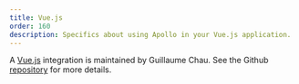 ```yaml
---
title: Vue.js
order: 160
description: Specifics about using Apollo in your Vue.js application.
---
```


A [Vue.js](https://vuejs.org/) integration is maintained by Guillaume Chau. See the Github [repository](https://github.com/Akryum/vue-apollo) for more details.
